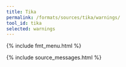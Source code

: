 ```yaml
---
title: Tika
permalink: /formats/sources/tika/warnings/
tool_id: tika
selected: warnings
---
```


{% include fmt_menu.html %}

{% include source_messages.html %}

